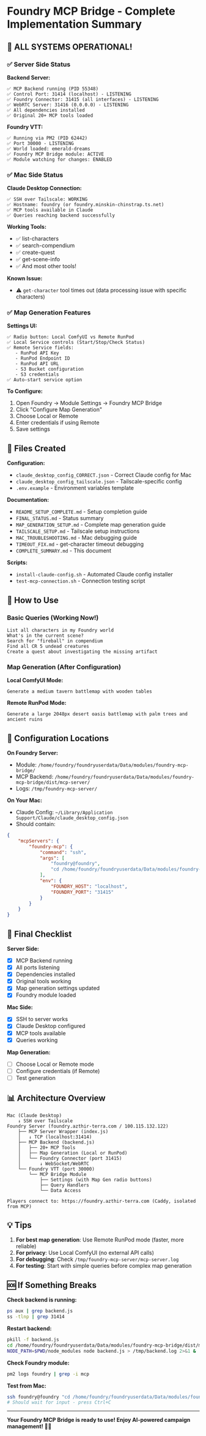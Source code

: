 # Foundry MCP Bridge - Complete Implementation Summary

## 🎉 ALL SYSTEMS OPERATIONAL!

### ✅ Server Side Status

**Backend Server:**
```
✅ MCP Backend running (PID 55348)
✅ Control Port: 31414 (localhost) - LISTENING
✅ Foundry Connector: 31415 (all interfaces) - LISTENING  
✅ WebRTC Server: 31416 (0.0.0.0) - LISTENING
✅ All dependencies installed
✅ Original 20+ MCP tools loaded
```

**Foundry VTT:**
```
✅ Running via PM2 (PID 62442)
✅ Port 30000 - LISTENING
✅ World loaded: emerald-dreams
✅ Foundry MCP Bridge module: ACTIVE
✅ Module watching for changes: ENABLED
```

### ✅ Mac Side Status

**Claude Desktop Connection:**
```
✅ SSH over Tailscale: WORKING
✅ Hostname: foundry (or foundry.minskin-chinstrap.ts.net)
✅ MCP tools available in Claude
✅ Queries reaching backend successfully
```

**Working Tools:**
- ✅ list-characters
- ✅ search-compendium
- ✅ create-quest
- ✅ get-scene-info
- ✅ And most other tools!

**Known Issue:**
- ⚠️ `get-character` tool times out (data processing issue with specific characters)

### ✅ Map Generation Features

**Settings UI:**
```
✅ Radio button: Local ComfyUI vs Remote RunPod
✅ Local Service controls (Start/Stop/Check Status)
✅ Remote Service fields:
   - RunPod API Key
   - RunPod Endpoint ID
   - RunPod API URL
   - S3 Bucket configuration
   - S3 credentials
✅ Auto-start service option
```

**To Configure:**
1. Open Foundry → Module Settings → Foundry MCP Bridge
2. Click "Configure Map Generation"
3. Choose Local or Remote
4. Enter credentials if using Remote
5. Save settings

## 📁 Files Created

**Configuration:**
- `claude_desktop_config_CORRECT.json` - Correct Claude config for Mac
- `claude_desktop_config_tailscale.json` - Tailscale-specific config
- `.env.example` - Environment variables template

**Documentation:**
- `README_SETUP_COMPLETE.md` - Setup completion guide
- `FINAL_STATUS.md` - Status summary
- `MAP_GENERATION_SETUP.md` - Complete map generation guide
- `TAILSCALE_SETUP.md` - Tailscale setup instructions
- `MAC_TROUBLESHOOTING.md` - Mac debugging guide
- `TIMEOUT_FIX.md` - get-character timeout debugging
- `COMPLETE_SUMMARY.md` - This document

**Scripts:**
- `install-claude-config.sh` - Automated Claude config installer
- `test-mcp-connection.sh` - Connection testing script

## 🚀 How to Use

### Basic Queries (Working Now!)

```
List all characters in my Foundry world
What's in the current scene?
Search for "fireball" in compendium
Find all CR 5 undead creatures
Create a quest about investigating the missing artifact
```

### Map Generation (After Configuration)

**Local ComfyUI Mode:**
```
Generate a medium tavern battlemap with wooden tables
```

**Remote RunPod Mode:**
```
Generate a large 2048px desert oasis battlemap with palm trees and ancient ruins
```

## 🔧 Configuration Locations

**On Foundry Server:**
- Module: `/home/foundry/foundryuserdata/Data/modules/foundry-mcp-bridge/`
- MCP Backend: `/home/foundry/foundryuserdata/Data/modules/foundry-mcp-bridge/dist/mcp-server/`
- Logs: `/tmp/foundry-mcp-server/`

**On Your Mac:**
- Claude Config: `~/Library/Application Support/Claude/claude_desktop_config.json`
- Should contain:
```json
{
    "mcpServers": {
        "foundry-mcp": {
            "command": "ssh",
            "args": [
                "foundry@foundry",
                "cd /home/foundry/foundryuserdata/Data/modules/foundry-mcp-bridge/dist/mcp-server && NODE_PATH=$PWD/node_modules node index.js"
            ],
            "env": {
                "FOUNDRY_HOST": "localhost",
                "FOUNDRY_PORT": "31415"
            }
        }
    }
}
```

## 🎯 Final Checklist

**Server Side:**
- [x] MCP Backend running
- [x] All ports listening
- [x] Dependencies installed
- [x] Original tools working
- [x] Map generation settings updated
- [x] Foundry module loaded

**Mac Side:**
- [x] SSH to server works
- [x] Claude Desktop configured
- [x] MCP tools available
- [x] Queries working

**Map Generation:**
- [ ] Choose Local or Remote mode
- [ ] Configure credentials (if Remote)
- [ ] Test generation

## 📊 Architecture Overview

```
Mac (Claude Desktop)
    ↓ SSH over Tailscale
Foundry Server (foundry.azthir-terra.com / 100.115.132.122)
    ├── MCP Server Wrapper (index.js)
    │   ↓ TCP (localhost:31414)
    ├── MCP Backend (backend.js)
    │   ├── 20+ MCP Tools
    │   ├── Map Generation (Local or RunPod)
    │   └── Foundry Connector (port 31415)
    │       ↓ WebSocket/WebRTC
    └── Foundry VTT (port 30000)
        └── MCP Bridge Module
            ├── Settings (with Map Gen radio buttons)
            ├── Query Handlers
            └── Data Access

Players connect to: https://foundry.azthir-terra.com (Caddy, isolated from MCP)
```

## 💡 Tips

1. **For best map generation**: Use Remote RunPod mode (faster, more reliable)
2. **For privacy**: Use Local ComfyUI (no external API calls)
3. **For debugging**: Check `/tmp/foundry-mcp-server/mcp-server.log`
4. **For testing**: Start with simple queries before complex map generation

## 🆘 If Something Breaks

**Check backend is running:**
```bash
ps aux | grep backend.js
ss -tlnp | grep 31414
```

**Restart backend:**
```bash
pkill -f backend.js
cd /home/foundry/foundryuserdata/Data/modules/foundry-mcp-bridge/dist/mcp-server
NODE_PATH=$PWD/node_modules node backend.js > /tmp/backend.log 2>&1 &
```

**Check Foundry module:**
```bash
pm2 logs foundry | grep -i mcp
```

**Test from Mac:**
```bash
ssh foundry@foundry "cd /home/foundry/foundryuserdata/Data/modules/foundry-mcp-bridge/dist/mcp-server && NODE_PATH=\$PWD/node_modules node index.js"
# Should wait for input - press Ctrl+C
```

---

**Your Foundry MCP Bridge is ready to use! Enjoy AI-powered campaign management! 🎲✨**

